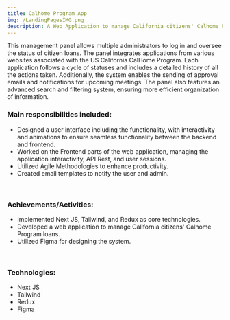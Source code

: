 ```yaml
---
title: Calhome Program App
img: /LandingPagesIMG.png
description: A Web Application to manage California citizens' Calhome Program loans.
---
```


This management panel allows multiple administrators to log in and oversee the status of citizen loans. The panel integrates applications from various websites associated with the US California CalHome Program. Each application follows a cycle of statuses and includes a detailed history of all the actions taken. Additionally, the system enables the sending of approval emails and notifications for upcoming meetings. The panel also features an advanced search and filtering system, ensuring more efficient organization of information.



### Main responsibilities included:
* Designed a user interface including the functionality, with interactivity and animations to ensure seamless functionality between the backend and frontend. 
* Worked on the Frontend parts of the web application, managing the application interactivity, API Rest, and user sessions.
* Utilized Agile Methodologies to enhance productivity.
* Created email templates to notify the user and admin.

⠀
### **Achievements/Activities:**
* Implemented Next JS, Tailwind, and Redux as core technologies.
* Developed a web application to manage California citizens' Calhome Program loans.
* Utilized Figma for designing the system.

⠀
### **Technologies:**
* Next JS
* Tailwind
* Redux
* Figma
